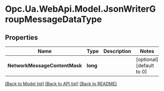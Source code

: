 # Opc.Ua.WebApi.Model.JsonWriterGroupMessageDataType

## Properties

Name | Type | Description | Notes
------------ | ------------- | ------------- | -------------
**NetworkMessageContentMask** | **long** |  | [optional] [default to 0]

[[Back to Model list]](../README.md#documentation-for-models) [[Back to API list]](../README.md#documentation-for-api-endpoints) [[Back to README]](../README.md)

